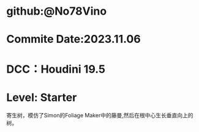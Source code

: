 # github:@No78Vino
# Commite Date:2023.11.06
# DCC：Houdini 19.5 
# Level: Starter

寄生树，模仿了Simon的Foliage Maker中的藤曼,然后在根中心生长垂直向上的树。
